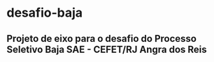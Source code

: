 # desafio-baja
Projeto de eixo para o desafio do Processo Seletivo Baja SAE - CEFET/RJ Angra dos Reis
---
